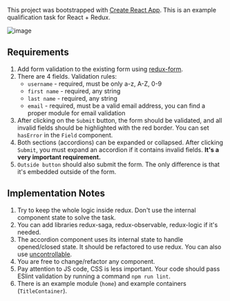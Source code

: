 This project was bootstrapped with [Create React App](https://github.com/facebookincubator/create-react-app).
This is an example qualification task for React + Redux.

![image](http://take.ms/bdovR)

## Requirements

1. Add form validation to the existing form using [redux-form](http://redux-form.com/7.0.3/).
2. There are 4 fields. Validation rules:
   - `username` - required, must be only a-z, A-Z, 0-9
   - `first name` - required, any string
   - `last name` - required, any string
   - `email` - required, must be a valid email address, you can find a proper module for email validation
3. After clicking on the `Submit` button, the form should be validated, and all invalid fields should be highlighted with the red border.
 You can set `hasError` in the `Field` component.
4. Both sections (accordions) can be expanded or collapsed. After clicking `Submit`, you must expand an accordion if it contains invalid fields.  **It's a very important requirement.**
5. `Outside button` should also submit the form. The only difference is that it's embedded outside of the form.


## Implementation Notes

1. Try to keep the whole logic inside redux. Don't use the internal component state to solve the task.
2. You can add libraries redux-saga, redux-observable, redux-logic if it's needed.
3. The accordion component uses its internal state to handle opened/closed state. It should be refactored to use redux.
You can also use [uncontrollable](https://www.npmjs.com/package/uncontrollable).
4. You are free to change/refactor any component.
5. Pay attention to JS code, CSS is less important. Your code should pass ESlint validation by running a command `npm run lint`.
6. There is an example module (`home`) and example containers (`TitleContainer`).

